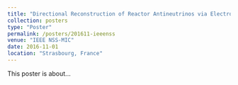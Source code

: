 ```yaml
---
title: "Directional Reconstruction of Reactor Antineutrinos via Electron Scattering in Gd-doped Water Cherenkov Detectors"
collection: posters
type: "Poster"
permalink: /posters/201611-ieeenss
venue: "IEEE NSS-MIC"
date: 2016-11-01
location: "Strasbourg, France"
---
```


This poster is about...
